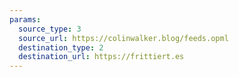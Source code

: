 ```yaml
---
params:
  source_type: 3
  source_url: https://colinwalker.blog/feeds.opml
  destination_type: 2
  destination_url: https://frittiert.es
---
```

